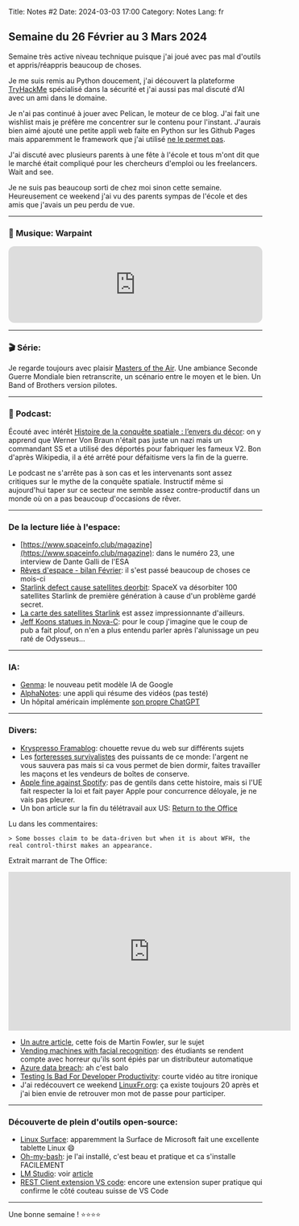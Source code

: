 Title: Notes #2
Date: 2024-03-03 17:00
Category: Notes
Lang: fr

## Semaine du 26 Février au 3 Mars 2024

Semaine très active niveau technique puisque j'ai joué avec pas mal d'outils et appris/réappris beaucoup de choses.

Je me suis remis au Python doucement, j'ai découvert la plateforme [TryHackMe](https://tryhackme.com/) spécialisé dans la sécurité et j'ai aussi pas mal discuté d'AI avec un ami dans le domaine.

Je n'ai pas continué à jouer avec Pelican, le moteur de ce blog. J'ai fait une wishlist mais je préfère me concentrer sur le contenu pour l'instant. J'aurais bien aimé ajouté une petite appli web faite en Python sur les Github Pages mais apparemment le framework que j'ai utilisé [ne le permet pas](https://github.com/zauberzeug/nicegui/discussions/637).

J'ai discuté avec plusieurs parents à une fête à l'école et tous m'ont dit que le marché était compliqué pour les chercheurs d'emploi ou les freelancers. Wait and see.

Je ne suis pas beaucoup sorti de chez moi sinon cette semaine. Heureusement ce weekend j'ai vu des parents sympas de l'école et des amis que j'avais un peu perdu de vue.

---

### 🎵 Musique: Warpaint

<iframe style="border-radius:12px" src="https://open.spotify.com/embed/track/4ywML3rFjamKeKg1GE689X?utm_source=generator" width="100%" height="152" frameBorder="0" allowfullscreen="" allow="autoplay; clipboard-write; encrypted-media; fullscreen; picture-in-picture" loading="lazy"></iframe>

---

### 🎬 Série:

Je regarde toujours avec plaisir [Masters of the Air](https://www.imdb.com/title/tt2640044/). Une ambiance Seconde Guerre Mondiale bien retranscrite, un scénario entre le moyen et le bien. Un Band of Brothers version pilotes.

---

### 🎤 Podcast:

Écouté avec intérêt [Histoire de la conquête spatiale : l’envers du décor](https://www.radiofrance.fr/franceculture/podcasts/la-science-cqfd/histoire-de-la-conquete-spatial-2546944): on y apprend que Werner Von Braun n'était pas juste un nazi mais un commandant SS et a utilisé des déportés pour fabriquer les fameux V2. Bon d'après Wikipedia, il a été arrêté pour défaitisme vers la fin de la guerre.

Le podcast ne s'arrête pas à son cas et les intervenants sont assez critiques sur le mythe de la conquête spatiale. Instructif même si aujourd'hui taper sur ce secteur me semble assez contre-productif dans un monde où on a pas beaucoup d'occasions de rêver.

---

### De la lecture liée à l'espace:

* [https://www.spaceinfo.club/magazine](https://www.spaceinfo.club/magazine): dans le numéro 23, une interview de Dante Galli de l'ESA
* [Rêves d'espace - bilan Février](https://revesdespace.notion.site/F-vrier-2024-24d0a744fda04e928c66242d5c54f22c): il s'est passé beaucoup de choses ce mois-ci
* [Starlink defect cause satellites deorbit](https://qz.com/spacex-starlink-satellites-orbit-1851253932): SpaceX va désorbiter 100 satellites Starlink de première génération à cause d'un problème gardé secret.
* [La carte des satellites Starlink](https://satellitemap.space/?constellation=starlink) est assez impressionnante d'ailleurs.
* [Jeff Koons statues in Nova-C](https://www.beauxarts.com/grand-format/des-sculptures-de-jeff-koons-envoyees-sur-la-lune-par-elon-musk/): pour le coup j'imagine que le coup de pub a fait plouf, on n'en a plus entendu parler après l'alunissage un peu raté de Odysseus...

---

### IA:

* [Genma](https://cloud.google.com/blog/products/ai-machine-learning/gemma-model-available-in-vertex-ai-and-via-gke?hl=en): le nouveau petit modèle IA de Google
* [AlphaNotes](https://www.alphanotes.one/): une appli qui résume des vidéos (pas testé)
* Un hôpital américain implémente [son propre ChatGPT](https://www.beckershospitalreview.com/innovation/why-providence-created-its-own-chatgpt.html
)

---

### Divers:

* [Kryspresso Framablog](https://framablog.org/2024/02/26/khryspresso-du-lundi-26-fevrier-2024/): chouette revue du web sur différents sujets
* Les [forteresses survivalistes](https://korii.slate.fr/biz/douves-feu-canons-eau-nouveau-business-forteresses-survivalistes-ultrariches-bunkers-luxe-safe-apocalypse-fin-monde) des puissants de ce monde: l'argent ne vous sauvera pas mais si ca vous permet de bien dormir, faites travailler les maçons et les vendeurs de boîtes de conserve.
* [Apple fine against Spotify](https://arstechnica.com/apple/2024/02/report-apple-is-about-to-be-fined-e500-million-by-the-eu-over-music-streaming/?comments=1&comments-page=1): pas de gentils dans cette histoire, mais si l'UE fait respecter la loi et fait payer Apple pour concurrence déloyale, je ne vais pas pleurer.
* Un bon article sur la fin du télétravail aux US: [Return to the Office](https://arstechnica.com/science/2024/02/rto-doesnt-improve-company-value-but-does-make-employees-miserable-study/)

Lu dans les commentaires:
    
    > Some bosses claim to be data-driven but when it is about WFH, the real control-thirst makes an appearance.

Extrait marrant de The Office:

<iframe width="560" height="315" src="https://www.youtube.com/embed/hNuu9CpdjIo?si=btstKgWXybaKIeDc" title="YouTube video player" frameborder="0" allow="accelerometer; autoplay; clipboard-write; encrypted-media; gyroscope; picture-in-picture; web-share" allowfullscreen></iframe>

* [Un autre article](https://martinfowler.com/bliki/PeriodicFaceToFace.html), cette fois de Martin Fowler, sur le sujet
* [Vending machines with facial recognition](https://arstechnica.com/tech-policy/2024/02/vending-machine-error-reveals-secret-face-image-database-of-college-students/): des étudiants se rendent compte avec horreur qu'ils sont épiés par un distributeur automatique
* [Azure data breach](https://techreport.com/news/microsoft-azure-hit-with-the-largest-data-breach-in-its-history-hundreds-of-executive-accounts-compromised/): ah c'est balo
* [Testing Is Bad For Developer Productivity](https://www.youtube.com/watch?v=MrVxgJ8rlg0): courte vidéo au titre ironique
* J'ai redécouvert ce weekend [LinuxFr.org](https://linuxfr.org): ça existe toujours 20 après et j'ai bien envie de retrouver mon mot de passe pour participer.

---

### Découverte de plein d'outils open-source:

* [Linux Surface](https://github.com/linux-surface/linux-surface/): apparemment la Surface de Microsoft fait une excellente tablette Linux 😄
* [Oh-my-bash](https://github.com/ohmybash/oh-my-bash): je l'ai installé, c'est beau et pratique et ca s'installe FACILEMENT
* [LM Studio](https://lmstudio.ai/): voir [article](playing-locally-with-ai.html)
* [REST Client extension VS code](https://marketplace.visualstudio.com/items?itemName=humao.rest-client): encore une extension super pratique qui confirme le côté couteau suisse de VS Code

---

Une bonne semaine ! ⭐⭐⭐⭐